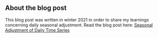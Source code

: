 ## About the blog post
This blog post was written in winter 2021 in order to share my learnings concerning daily seasonal adjustment. Read the blog post here: [Seasonal Adjustment of Daily Time Series]()
